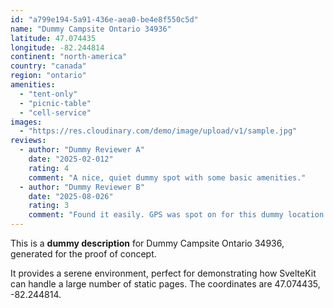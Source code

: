 ```yaml
---
id: "a799e194-5a91-436e-aea0-be4e8f550c5d"
name: "Dummy Campsite Ontario 34936"
latitude: 47.074435
longitude: -82.244814
continent: "north-america"
country: "canada"
region: "ontario"
amenities:
  - "tent-only"
  - "picnic-table"
  - "cell-service"
images:
  - "https://res.cloudinary.com/demo/image/upload/v1/sample.jpg"
reviews:
  - author: "Dummy Reviewer A"
    date: "2025-02-012"
    rating: 4
    comment: "A nice, quiet dummy spot with some basic amenities."
  - author: "Dummy Reviewer B"
    date: "2025-08-026"
    rating: 3
    comment: "Found it easily. GPS was spot on for this dummy location."
---
```


This is a **dummy description** for Dummy Campsite Ontario 34936, generated for the proof of concept.

It provides a serene environment, perfect for demonstrating how SvelteKit can handle a large number of static pages. The coordinates are 47.074435, -82.244814.
